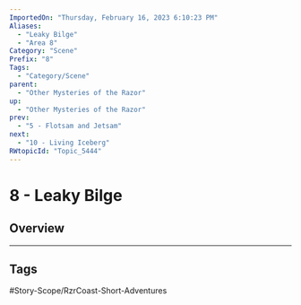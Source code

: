 ```yaml
---
ImportedOn: "Thursday, February 16, 2023 6:10:23 PM"
Aliases:
  - "Leaky Bilge"
  - "Area 8"
Category: "Scene"
Prefix: "8"
Tags:
  - "Category/Scene"
parent:
  - "Other Mysteries of the Razor"
up:
  - "Other Mysteries of the Razor"
prev:
  - "5 - Flotsam and Jetsam"
next:
  - "10 - Living Iceberg"
RWtopicId: "Topic_5444"
---
```

# 8 - Leaky Bilge
## Overview

---
## Tags
#Story-Scope/RzrCoast-Short-Adventures

